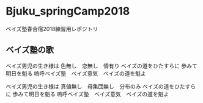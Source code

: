 # Bjuku_springCamp2018
ベイズ塾春合宿2018練習用レポジトリ

## ベイズ塾の歌

ベイズ男児の生き様は
色無し　恋無し　情有り
ベイズの道をひたすらに
歩みて明日を魁る
嗚呼ベイズ塾　ベイズ意気　ベイズの道を魁よ


ベイズ男児の生き様は 
真値無し　母集団無し　分布のみ 
ベイズの道をひたすらに 
歩みて明日を魁る 
嗚呼ベイズ塾　ベイズ意気　ベイズの道を魁よ